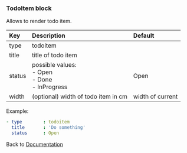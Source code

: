 ### <a name="manual"></a> TodoItem block

Allows to render todo item.


| Key       |      Description      | Default |
|:----------|:--------------------- |:-------------- |
| type      |  todoitem                |  
| title      |  title of todo item                |  
| status      |  possible values:<br/>- Open<br/>- Done<br/>- InProgress              |  Open |
| width     |  (optional) width of todo item in cm        | width of current




Example:
```YAML
- type        : todoitem
  title       : 'Do something'
  status      : Open

```

Back to [Documentation](../../../doc/block_types.md#data)
